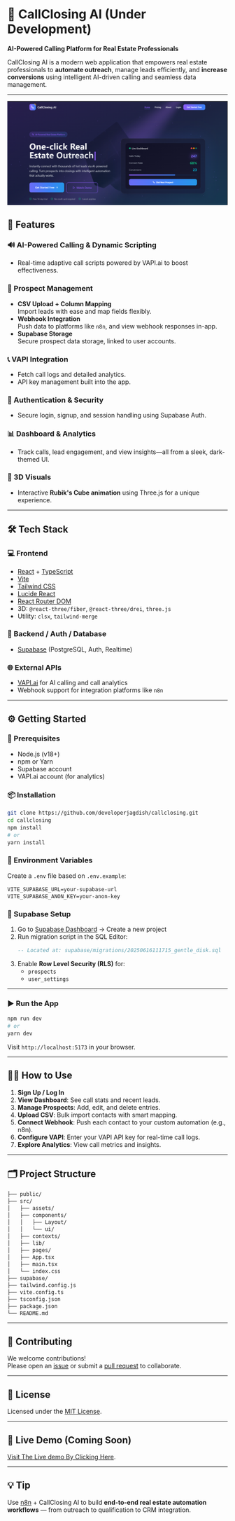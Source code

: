
# 🏡 CallClosing AI (Under Development)

**AI-Powered Calling Platform for Real Estate Professionals**

CallClosing AI is a modern web application that empowers real estate professionals to **automate outreach**, manage leads efficiently, and **increase conversions** using intelligent AI-driven calling and seamless data management.

---
![Screenshot](Screenshot.png)
## 🚀 Features

### 🔊 AI-Powered Calling & Dynamic Scripting
- Real-time adaptive call scripts powered by VAPI.ai to boost effectiveness.

### 📁 Prospect Management
- **CSV Upload + Column Mapping**  
  Import leads with ease and map fields flexibly.
- **Webhook Integration**  
  Push data to platforms like `n8n`, and view webhook responses in-app.
- **Supabase Storage**  
  Secure prospect data storage, linked to user accounts.

### 📞 VAPI Integration
- Fetch call logs and detailed analytics.
- API key management built into the app.

### 🔐 Authentication & Security
- Secure login, signup, and session handling using Supabase Auth.

### 📊 Dashboard & Analytics
- Track calls, lead engagement, and view insights—all from a sleek, dark-themed UI.

### 🧠 3D Visuals
- Interactive **Rubik's Cube animation** using Three.js for a unique experience.

---

## 🛠️ Tech Stack

### 💻 Frontend
- [React](https://reactjs.org/) + [TypeScript](https://www.typescriptlang.org/)
- [Vite](https://vitejs.dev/)
- [Tailwind CSS](https://tailwindcss.com/)
- [Lucide React](https://lucide.dev/)
- [React Router DOM](https://reactrouter.com/)
- 3D: `@react-three/fiber`, `@react-three/drei`, `three.js`
- Utility: `clsx`, `tailwind-merge`

### 🧪 Backend / Auth / Database
- [Supabase](https://supabase.io/) (PostgreSQL, Auth, Realtime)

### 🌐 External APIs
- [VAPI.ai](https://vapi.ai/) for AI calling and call analytics
- Webhook support for integration platforms like `n8n`

---

## ⚙️ Getting Started

### 🔑 Prerequisites
- Node.js (v18+)
- npm or Yarn
- Supabase account
- VAPI.ai account (for analytics)

### 📦 Installation

```bash
git clone https://github.com/developerjagdish/callclosing.git
cd callclosing
npm install
# or
yarn install
```

### 📁 Environment Variables

Create a `.env` file based on `.env.example`:

```env
VITE_SUPABASE_URL=your-supabase-url
VITE_SUPABASE_ANON_KEY=your-anon-key
```

### 🧱 Supabase Setup

1. Go to [Supabase Dashboard](https://app.supabase.com/) → Create a new project
2. Run migration script in the SQL Editor:
   ```sql
   -- Located at: supabase/migrations/20250616111715_gentle_disk.sql
   ```
3. Enable **Row Level Security (RLS)** for:
   - `prospects`
   - `user_settings`

---

### ▶️ Run the App

```bash
npm run dev
# or
yarn dev
```

Visit `http://localhost:5173` in your browser.

---

## 🧑‍💼 How to Use

1. **Sign Up / Log In**
2. **View Dashboard**: See call stats and recent leads.
3. **Manage Prospects**: Add, edit, and delete entries.
4. **Upload CSV**: Bulk import contacts with smart mapping.
5. **Connect Webhook**: Push each contact to your custom automation (e.g., n8n).
6. **Configure VAPI**: Enter your VAPI API key for real-time call logs.
7. **Explore Analytics**: View call metrics and insights.

---

## 🗂️ Project Structure

```
├── public/
├── src/
│   ├── assets/
│   ├── components/
│   │   ├── Layout/
│   │   └── ui/
│   ├── contexts/
│   ├── lib/
│   ├── pages/
│   ├── App.tsx
│   ├── main.tsx
│   └── index.css
├── supabase/
├── tailwind.config.js
├── vite.config.ts
├── tsconfig.json
├── package.json
└── README.md
```

---

## 🤝 Contributing

We welcome contributions!  
Please open an [issue](https://github.com/developerjagdish/callclosing/issues) or submit a [pull request](https://github.com/developerjagdish/callclosing/pulls) to collaborate.

---

## 📄 License

Licensed under the [MIT License](LICENSE).

---

## 📍 Live Demo (Coming Soon)

[Visit The Live demo By Clicking Here](https://callclosing.me/).

---

## 💡 Tip

Use [n8n](https://n8n.io/) + CallClosing AI to build **end-to-end real estate automation workflows** — from outreach to qualification to CRM integration.

